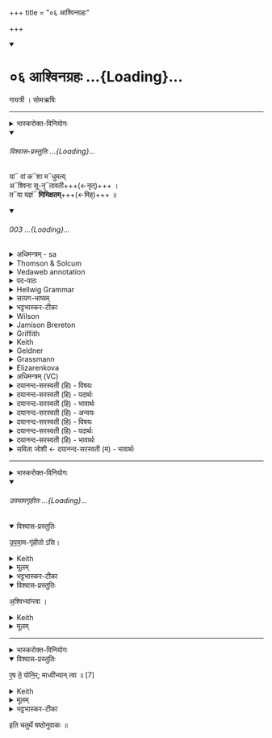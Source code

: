 +++
title = "०६ आश्विनग्रहः"

+++
<div class="js_include" includetitle="true" newlevelforh1="1" unfilled url="/vedAH_yajuH/taittirIyam/sArasvata-vibhAgaH/saMhitA/sarva-prastutiH/1/4_somAbhiShavAdi/06_AshvinagrahaH">
<details open><summary><h1>०६ आश्विनग्रहः ...{Loading}...</h1></summary>

गायत्री । सोमऋषिः

_______
<details><summary>भास्करोक्त-विनियोगः</summary>

1बहिष्पवमाने स्तुते आश्विनं गृह्णाति - या वां कशेति गायत्र्या त्रिपदया ॥ 
</details>
<div class="js_include" includetitle="plain" newlevelforh1="5" title="विश्वास-प्रस्तुतिः" unfilled="" url="/vedAH_Rk/shAkalam/saMhitA/vishvAsa-prastutiH/01/022/03_yA_vAM.md">
<details open><summary><h6>विश्वास-प्रस्तुतिः ...{Loading}...</h6></summary>

या᳓ वां क᳓शा म᳓धुमत्य्  
अ᳓श्विना सू-नृ᳓तावती+++(←नृत्)+++ ।  
त᳓या यज्ञं᳓ **मिमिक्षतम्**+++(←मिह्)+++ ॥

</details>
</div>
<div class="js_include" includetitle="false" newlevelforh1="5" unfilled="" url="/vedAH_Rk/shAkalam/saMhitA/sarvASh_TIkAH/01/022/03_yA_vAM.md">
<details open><summary><h6>003 ...{Loading}...</h6></summary>
<details><summary>अधिमन्त्रम् - sa</summary>

- देवता - अश्विनौ
- ऋषिः - मेधातिथिः काण्वः
- छन्दः - गायत्री
</details>

<details><summary>Thomson & Solcum</summary>

या᳓ वां क᳓शा म᳓धुमती  
अ᳓श्विना सूनृ᳓तावती  
त᳓या यज्ञ᳓म् मिमिक्षतम्
</details>

<details><summary>Vedaweb annotation</summary>

_________
**Strata**  
Normal

_________
**Pāda-label**  
genre M;; Oldenberg's gāyatrī-corpus, cf. Oldenberg (1888: 9f.).  
genre M;; Oldenberg's gāyatrī-corpus, cf. Oldenberg (1888: 9f.).  
genre M;; Oldenberg's gāyatrī-corpus, cf. Oldenberg (1888: 9f.).
_________
**Morph**  
káśā ← káśā- (nominal stem)  
{case:NOM, gender:F, number:SG}

mádhumatī ← mádhumant- (nominal stem)  
{case:NOM, gender:F, number:SG}

vām ← tvám (pronoun)  
{case:ACC, number:DU}

yā́ ← yá- (pronoun)  
{case:NOM, gender:F, number:SG}

áśvinā ← aśvín- (nominal stem)  
{case:VOC, gender:M, number:DU}

sūnŕ̥tāvatī ← sūnŕ̥tāvant- (nominal stem)  
{case:NOM, gender:F, number:SG}

mimikṣatam ← √myakṣ- (root)  
{number:DU, person:2, mood:IMP, tense:PRS, voice:ACT}

táyā ← sá- ~ tá- (pronoun)  
{case:INS, gender:F, number:SG}

yajñám ← yajñá- (nominal stem)  
{case:ACC, gender:M, number:SG}

</details>

<details><summary>पद-पाठः</summary>

या । वा॒म् । कशा॑ । मधु॑ऽमती । अश्वि॑ना । सू॒नृता॑ऽवती ।  
तया॑ । य॒ज्ञम् । मि॒मि॒क्ष॒त॒म् ॥
</details>

<details><summary>Hellwig Grammar</summary>

-   *yā* ← *yad*
- \[noun\], nominative, singular, feminine
- “who; which; yat \[pronoun\].”

_________

- *vāṃ* ← *vām* ← *tvad*
- \[noun\], genitive, dual
- “you.”

_________

- *kaśā*
- \[noun\], nominative, singular, feminine
- “whip.”

_________

- *madhumaty* ← *madhumatī* ← *madhumat*
- \[noun\], nominative, singular, feminine
- “sweet; honeyed; sweet; pleasant.”

_________

- *aśvinā* ← *aśvin*
- \[noun\], vocative, dual, masculine
- “Asvins; two.”

_________

- *sūnṛtāvatī* ← *sūnṛtāvat*
- \[noun\], nominative, singular, feminine
- “happy; big; auspicious.”

_________

- *tayā* ← *tad*
- \[noun\], instrumental, singular, feminine
- “this; he,she,it (pers. pron.); respective(a); that; nominative;
    then; particular(a); genitive; instrumental; accusative; there; tad
    \[word\]; dative; once; same.”

_________

- *yajñam* ← *yajña*
- \[noun\], accusative, singular, masculine
- “yajña; religious ceremony; Vishnu; yajña \[word\]; Yajña; Shiva.”

_________

- *mimikṣatam* ← *mikṣ*
- \[verb\], dual, Perfect imperative
- “season.”

_________

</details>

<details><summary>सायण-भाष्यम्</summary>

**अश्विना** हे अश्विनौ देवौ **वां** युवयोः संबन्धिनी **या** **कशा** अश्वताडनी विद्यते **तया** सहागत्य **यज्ञम्** अस्मदीयं **मिमिक्षतं** सोमरसेन सेक्तुमिच्छतम् । कशयाश्वान् दृढं ताडयित्वा सहसा समागत्य भवद्विषयां सोमरसाहुतिं निष्पादयितुमुद्युक्तौ भवतमित्यर्थः । कीदृशी कशा । **मधुमती**।' अर्णः क्षोदः' इत्यादिषु एकशतसंख्याकेषु उदकनामसु ‘मधु पुरीषम्' (नि. १. १२. ११) इति पठितम् । तस्मात् उदकवतीत्युक्तं भवति । अश्वस्य शीघ्रगत्या यत् स्वेदोदकं स्रवति तेनेयं कशा क्लिन्नेत्यर्थः । **सूनृतावती** प्रियसत्यवाग्युक्ता । तीव्रेण कशाताडनेन यो ध्वनिर्निष्पद्यते ताडनवेलायाम् अश्वारूढेन च य आक्रोशः क्रियते तदुभयं शीघ्रगमनहेतुत्वेन यजमानस्य प्रियम् । यद्वा । ' श्लोकः धारा' इत्यादिषु सप्तपञ्चाशद्वाङ्नामसु • कशा धिषणा ' ( नि. १. ११. ४३ ) इति पठितम् । अश्विनोर्या वाक् मधुमती माधुर्योपेता पारुष्यरहिता सूनृतावती प्रियत्वसत्यत्वोपेता फलप्रदानविषयेत्यर्थः । तया वाचा युक्तौ यज्ञं मिमिक्षतमिति योजनीयम् ॥ कशा ।' कश गतिशातनयोः '। पचाद्यच् । वृषादित्वादाद्युदात्तः । सूनृतावती। ‘ऊन परिहाणे '। सुष्ठु ऊनयति अप्रियम् इति सून् । तथाविधम् ऋतं सत्यं यस्यां वाचि सा सुनृता। ‘नञ्सुभ्याम्' इत्युत्तरपदान्तोदात्तत्वं बाधित्वा • परादिश्छन्दसि बहुलम्' इति ऋकार उदात्तः । सा यस्या अस्ति सा कशा सूनृतावतीति कशायाः संज्ञा । एवंनामा या कशेत्यर्थः । ‘संज्ञायाम् ' (पा. सू. ८. २. ११) इति मतुपो वत्वम् । मिमिक्षतम् । मिहेः सन् । हलन्ताच्च ' ( पा. सू. १. २. १० ) इति कित्वाद्गुणाभावः । ढत्वकत्वषत्वानि ॥
</details>

<details><summary>भट्टभास्कर-टीका</summary>

हे **अश्विना** अश्विनौ । पूर्ववदाकारः ।  
**मधुमती** मधुकर-रसवती । **सूनृतावती**, प्रियं सूनृतं वचनं, तद्वती । 'अन्येषामपि दृश्यते' इति दीर्घत्वम् ।  
इर्दृशी **या वां** युवयोः, **कशा** वाक्-प्रवृत्ति-सूक्ति-लक्षणा युष्मद्-विषया ऽस्माभिः क्रियमाणा, तया हेतुभूतया तां श्रोतुं **यज्ञम्** इमं **मिमिक्षतम्** आगत्योत्पादयितुम् इच्छतम् । मिहेस् सनि ढत्वे 'षढोः कस्सि' इति कत्वम् । तया वा करणभूतया यज्ञं निर्वर्तयतम् ॥
</details>

<details><summary>Wilson</summary>

_________
**English translation:**  

“**Aśvins**, stir up (mimikṣatam = mix intimately, rapidly like a whip) the sacrifice with your whip that is wet the foam (of your horses), and lashing loudly.”

_________
**Commentary by Sāyaṇa: Ṛgveda-bhāṣya**  

**Kāśa** = whip, may also mean speech; **madhumatī** and sunṛtāvatī = wet and loud, signifying sweet and veracious--come with such speech, Aśvins and taste the libation
</details>

<details><summary>Jamison Brereton</summary>

The honeyed whip that is yours, Aśvins, that has a liberal spirit— with that mix the sacrifice.
</details>

<details><summary>Griffith</summary>

Dropping with honey is your whip, Asvins, and full of pleasantness  
     Sprinkle therewith the sacrifice.
</details>

<details><summary>Keith</summary>

That I whip of yours which is rich in sweetness  
And full of mercy, O Aśvins,  
With that touch the sacrifice.
</details>

<details><summary>Geldner</summary>

Eure honighaltige, glückbringende Peitsche, ihr Asvin, mit der würzet das Opfer!
</details>

<details><summary>Grassmann</summary>

Die Peitsche, die von Honig trieft, o Ritter, reich an Gaben ist, Mit der benetzt das Opferwerk.
</details>

<details><summary>Elizarenkova</summary>

Ваш медовый кнут,  
О Ашвины, что дает благо –  
Окропите им жертву!
</details>

<details><summary>अधिमन्त्रम् (VC)</summary>

- अश्विनौ
- मेधातिथिः काण्वः
- पिपीलिकामध्यानिचृद्गायत्री
- षड्जः
</details>

<details><summary>दयानन्द-सरस्वती (हि) - विषयः</summary>

वे क्रिया में किनसे संयुक्त हो सकते हैं, इस विषय का उपदेश अगले मन्त्र में किया है-
</details>

<details><summary>दयानन्द-सरस्वती (हि) - पदार्थः</summary>

पदार्थान्वयभाषाः -  हे उपदेश करने वा सुनने तथा पढ़ने-पढ़ानेवाले मनुष्यो ! (वाम्) तुम्हारे (अश्विना) गुणप्रकाश करनेवालों की (या) जो (सूनृतावती) प्रशंसनीय बुद्धि से सहित (मधुमती) मधुरगुणयुक्त (कशा) वाणी है, (तया) उससे तुम (यज्ञम्) श्रेष्ठ शिक्षारूप यज्ञ को (मिमिक्षतम्) प्रकाश करने की इच्छा नित्य किया करो॥३॥
</details>

<details><summary>दयानन्द-सरस्वती (हि) - भावार्थः</summary>

भावार्थभाषाः -  उपदेश के विना किसी मनुष्य को ज्ञान की वृद्धि कुछ भी नहीं हो सकती, इससे सब मनुष्यों को उत्तम विद्या का उपदेश तथा श्रवण निरन्तर करना चाहिये॥३॥
</details>

<details><summary>दयानन्द-सरस्वती (हि) - अन्वयः</summary>

अन्वय:  हे उपदेष्ट्रुपदेश्यावध्यापकशिष्यौ वां युवयोरश्विनोर्या सूनृतावती मधुमती कशाऽस्ति तया युवां यज्ञं मिमिक्षतं सेक्तुमिच्छतम्॥३॥
</details>

<details><summary>दयानन्द-सरस्वती (हि) - विषयः</summary>

काभ्यामेतौ सम्प्रयोजितुं शक्यावित्युपदिश्यते।
</details>

<details><summary>दयानन्द-सरस्वती (हि) - पदार्थः</summary>

पदार्थान्वयभाषाः -  (या) (वाम्) युवयोर्युवां वा (कशा) वाक्। कशेति वाङ्नामसु पठितम्। (निघं०१.११) (मधुमती) मधुरगुणा (अश्विना) प्रकाशितगुणयोरध्वर्य्योः। अत्र सुपां सुलुग्० इत्याकारादेशः। (सूनृतावती) सूनृता प्रशस्ता बुद्धिर्विद्यते यस्यां सा। सूनृतेति वाङ्नामसु पठितम्। (निघं०१.११) अत्र प्रशंसार्थे मतुप्। (तया) कशया (यज्ञम्) सुशिक्षोपदेशाख्यम् (मिमिक्षतम्) सेक्तुमिच्छतम्॥३॥
</details>

<details><summary>दयानन्द-सरस्वती (हि) - भावार्थः</summary>

भावार्थभाषाः -  नैवोपदेशमन्तरा कस्यचित् किञ्चिदपि विज्ञानं वर्धते। तस्मात्सर्वैर्विद्वज्जिज्ञासुभिर्मनुष्यैर्नित्यमुपदेशः श्रवणं च कार्य्यमिति॥३॥
</details>

<details><summary>सविता जोशी ← दयानन्द-सरस्वती (म) - भावार्थः</summary>

भावार्थभाषाः -  उपदेशाशिवाय कोणत्याही माणसाच्या ज्ञानाची थोडीही वृद्धी होऊ शकत नाही. त्यासाठी सर्व माणसांनी उत्तम विद्येचा उपदेश व श्रवण निरंतर केले पाहिजे. ॥ ३ ॥
</details>
</details>
</div>  

_______
<details><summary>भास्करोक्त-विनियोगः</summary>

इत्यनुद्रुत्य उपयामगृहीतोस्यश्विभ्यां त्वेति गृह्णाति ॥

</details>
<div class="js_include" includetitle="false" newlevelforh1="5" unfilled="" url="/vedAH_yajuH/taittirIyam/sArasvata-vibhAgaH/saMhitA/yajuH/sarva-prastutiH/1/4_somAbhiShavAdi/03_antaryAmagrahaH/upayAmagRhItaH.md">
<details open><summary><h6>उपयामगृहीतः ...{Loading}...</h6></summary>
<details open><summary>विश्वास-प्रस्तुतिः</summary>

उ॒प॒या॒म-गृ॑हीतो ऽसि।
</details>

<details><summary>Keith</summary>

Thou art taken with a support/ foundation.
</details>

<details><summary>मूलम्</summary>

उ॒प॒या॒मगृ॑हीतोऽसि।
</details>

<details><summary>भट्टभास्कर-टीका</summary>

उपयम्यन्ते स्वात्मन्येव नियम्यन्ते भूतजातान्यस्मिन् अभिन्नेधिकरणे इत्युपयामः पृथ्वी । 'इयं वा उपयामः' इति ब्राह्मणम् । 'हलश्च' इति घञ्, थाथादिस्वरेणान्तोदात्तत्वम् । तेन गृहीतस्त्वमसि ; कोन्यस्त्वां गृहीतुं क्षम इति भावः ; पृथिव्यापो गृहीष्यामीतिवत् । 'तृतीया कर्मणि' इति पूर्वपदप्रकृतिस्वरत्वम् । यद्वा - उपयामार्थं पृथिव्यर्थं गृहीतोसीति ; हे सोम ।   

ननु 'स्वाहा त्वा सुभवस्सूर्याय' इति मन्त्रवर्णनात् सूर्यदेवत्यः कथं पृथिवीदेवत्यः स्यात् ? नैतद्देवताभिधानं ; पृथिवीवासिनां प्रजानां यागद्वारेण स्थित्यर्थं गृहीतोसीति स्तूयते । यद्वा - पृथिव्यपि देवतैवास्य 'उपयामगृहीतोसीत्याहादितिदेवत्यास्तेन' इति, अदितिः पृथ्वी । 'चतुर्थी' इति योगविभागात्समासः । 'क्ते च' इति पूर्वपदप्रकृतिस्वरत्वम् । 'इयं वा उपयामस्तस्मादिमां प्रजा अनु प्रजायन्ते' इति ब्राह्मणम् ॥

________________

उपयामगृहीतोसीति व्याख्यातम् । 'इयं वा उपयामः' तयैव गृहीतोसीति ।
</details>
</details>
</div>
<details open><summary>विश्वास-प्रस्तुतिः</summary>

अ॒श्विभ्या॑न्त्वा ।
</details>

<details><summary>Keith</summary>

to the Aśvins thee! 
</details>

<details><summary>मूलम्</summary>

अ॒श्विभ्या॑न्त्वा ।
</details>

_______
<details><summary>भास्करोक्त-विनियोगः</summary>

2एष ते योनिर्माध्वीभ्यां त्वेति सादयति ॥
</details>

<details open><summary>विश्वास-प्रस्तुतिः</summary>

ए॒ष ते॒ योनि॒र्; माध्वी॑भ्यान् त्वा ॥ [7]  
</details>

<details><summary>Keith</summary>

This is thy birthplace; to the sweet thee!
</details>

<details><summary>मूलम्</summary>

ए॒ष ते॒ योनि॒र्माध्वी॑भ्यान्त्वा ॥ [7]  
</details>

<details><summary>भट्टभास्कर-टीका</summary>

मध्वस्यास्तीति मध्वम् मधुभाजनं, दृतिरूपम् । 'यो हि वां मधुनो दृतिः' इत्यादौ प्रसिद्धम् । तदन्तान्मत्वर्थीय इकारः । 'ऋत्व्यवास्त्व्यवास्त्व' इत्यादौ 'माध्वी' इति निपात्यते । यद्वा - मध्वेव माध्वी, आग्नीध्रादिवत्स्वार्थेऽञ्, माध्वीभ्यामिति मधुमद्भ्यामित्यर्थः । 'यज्ञस्य शिरोच्छिद्यत ते देवा अश्विनावब्रुवन्' इत्यादि ब्राह्मणम्  । 'ते देवा अब्रुवन्नपूतौ वा इमौ' इत्यादि च 'तस्माद्बहिष्पवमाने स्तुत आश्विनो गृह्यते' इत्यन्तम् । 'वाग्वा ऐन्द्रवायवः' इत्यादि च ॥
</details>

इति चतुर्थे षष्ठोनुवाकः ॥  

</details>
</div>
